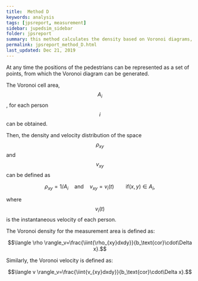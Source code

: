 ```yaml
---
title:  Method D
keywords: analysis
tags: [jpsreport, measurement]
sidebar: jupedsim_sidebar
folder: jpsreport
summary: this method calculates the density based on Voronoi diagrams, which are a special kind of decomposition of a metric space determined by distances to a specified discrete set of objects in the space. 
permalink: jpsreport_method_D.html
last_updated: Dec 21, 2019
---
```


At any time the positions of the pedestrians
can be represented as a set of points, from which the Voronoi
diagram can be generated. 

The Voronoi cell area,  $$A_i$$, for each person  $$i$$ can be obtained. 

Then, the density and velocity distribution of the space $$\rho_{xy} $$  and  $$v_{xy}$$ can be defined as

$$\rho_{xy} = 1/A_i \quad \text{and} \quad v_{xy}={v_i(t)}\qquad \mbox{if} (x,y) \in A_i,$$

where  $$v_i(t)$$ is the instantaneous velocity of each person. 

The Voronoi density for the
measurement area is defined as:

$$\langle \rho \rangle_v=\frac{\iint{\rho_{xy}dxdy}}{b_\text{cor}\cdot\Delta x}.$$

Similarly, the Voronoi velocity is defined as:

$$\langle v \rangle_v=\frac{\iint{v_{xy}dxdy}}{b_\text{cor}\cdot\Delta x}.$$
